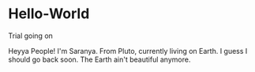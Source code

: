 # Hello-World
Trial going on

Heyya People!
  I'm Saranya. From Pluto, currently living on Earth. I guess I should go back soon.
The Earth ain't beautiful anymore.
